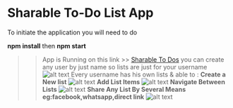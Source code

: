 # Sharable To-Do List App 

To initiate the application you will need to do 

**npm install** then **npm start** 

>>App is Running on this link >> [Sharable To Dos](https://sharable-todo.herokuapp.com/)
you can create any user by just name so lists are just for your username
![alt text](https://i.ibb.co/zhf0LNY/Screenshot-3.png)
Every username has his own lists & able to : 
**Create a New list**
![alt text](https://i.ibb.co/2yqhzZP/Screenshot-4.png)
**Add List Items**
![alt text](https://i.ibb.co/9HgcrKx/Screenshot-5.png)
**Navigate Between Lists**
![alt text](https://i.ibb.co/KXQ0qmP/Screenshot-6.png)
**Share Any List By Several Means eg:facebook,whatsapp,direct link**
![alt text](https://i.ibb.co/pWn0xSq/Screenshot-7.png)
